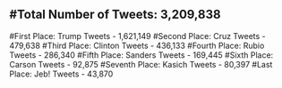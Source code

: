 #Total Number of Tweets: 3,209,838 
---
#First Place: Trump Tweets - 1,621,149
#Second Place: Cruz Tweets - 479,638
#Third Place: Clinton Tweets - 436,133
#Fourth Place: Rubio Tweets - 286,340
#Fifth Place: Sanders Tweets - 169,445
#Sixth Place: Carson Tweets - 92,875
#Seventh Place: Kasich Tweets - 80,397
#Last Place: Jeb! Tweets - 43,870
